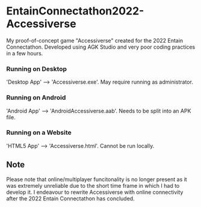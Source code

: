 # EntainConnectathon2022-Accessiverse
My proof-of-concept game "Accessiverse" created for the 2022 Entain Connectathon.
Developed using AGK Studio and very poor coding practices in a few hours.

### Running on Desktop
 'Desktop App' --> 'Accessiverse.exe'.
 May require running as administrator.
### Running on Android
'Android App' --> 'AndroidAccessiverse.aab'.
Needs to be split into an APK file.
### Running on a Website
'HTML5 App' --> 'Accessiverse.html'.
Cannot be run locally.

## Note
Please note that online/multiplayer funcitonality is no longer present as it was extremely unreliable due to the short time frame in which I had to develop it.
I endeavour to rewrite Accessiverse with online connectivity after the 2022 Entain Connectathon has concluded.
